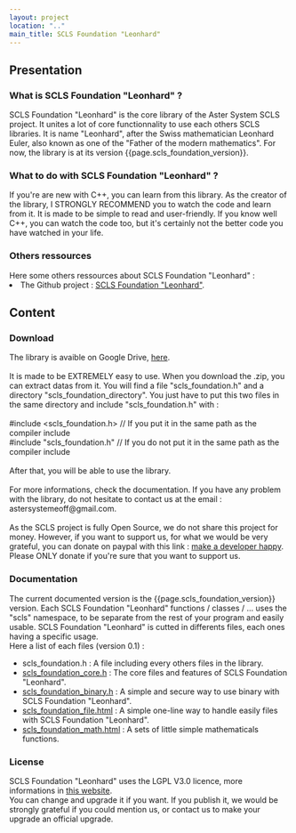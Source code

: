 ```yaml
---
layout: project
location: ".."
main_title: SCLS Foundation "Leonhard"
---
```

<section>
    <h2>Presentation</h2>
    <article>
        <h3>What is SCLS Foundation "Leonhard" ?</h3>
        <div>
            SCLS Foundation "Leonhard" is the core library of the Aster System SCLS project.
            It unites a lot of core functionnality to use each others SCLS libraries.
            It is name "Leonhard", after the Swiss mathematician Leonhard Euler, also known as one of the "Father of the modern mathematics".
            For now, the library is at its version {{page.scls_foundation_version}}.
        </div>
    </article>
    <article>
        <h3>What to do with SCLS Foundation "Leonhard" ?</h3>
        <div>
            If you're are new with C++, you can learn from this library.
            As the creator of the library, I STRONGLY RECOMMEND you to watch the code and learn from it. It is made to be simple to read and user-friendly.
            If you know well C++, you can watch the code too, but it's certainly not the better code you have watched in your life.
        </div>
    </article>
    <article>
        <h3>Others ressources</h3>
        <div>
            Here some others ressources about SCLS Foundation "Leonhard" :
            <li>The Github project : <a href="https://github.com/aster-system/scls-foundation-leonhard" target="_blank">SCLS Foundation "Leonhard"</a>.</li>
        </div>
    </article>
</section>
<section>
    <h2>Content</h2>
    <article>
        <h3>Download</h3>
        The library is avaible on Google Drive, <a href="https://drive.google.com/file/d/1KlH3lTfOtCwBjW3Z8HW1ZxGFlxNrz3ZB/view?usp=drive_link">here</a>.<br><br>
        It is made to be EXTREMELY easy to use. When you download the .zip, you can extract datas from it.
        You will find a file "scls_foundation.h" and a directory "scls_foundation_directory".
        You just have to put this two files in the same directory and include "scls_foundation.h" with :<br><br>
        #include &lt;scls_foundation.h&gt; // If you put it in the same path as the compiler include<br>
        #include "scls_foundation.h" // If you do not put it in the same path as the compiler include<br><br>
        After that, you will be able to use the library.<br><br>
        For more informations, check the documentation. If you have any problem with the library, do not hesitate to contact us at the email : astersystemeoff@gmail.com.<br><br>
        As the SCLS project is fully Open Source, we do not share this project for money.
        However, if you want to support us, for what we would be very grateful, you can donate on paypal with this link : <a href="https://www.paypal.com/paypalme/astersystem" target="_blank">make a developer happy</a>.<br>
        Please ONLY donate if you're sure that you want to support us.
    </article>
    <article>
        <h3>Documentation</h3>
        The current documented version is the {{page.scls_foundation_version}} version.
        Each SCLS Foundation "Leonhard" functions / classes / ... uses the "scls" namespace, to be separate from the rest of your program and easily usable.
        SCLS Foundation "Leonhard" is cutted in differents files, each ones having a specific usage.<br>
        Here a list of each files (version 0.1) :
        <ul>
            <li>scls_foundation.h : A file including every others files in the library.</li>
            <li><a href="scls_foundation_documentation/scls_foundation_core.html">scls_foundation_core.h</a> : The core files and features of SCLS Foundation "Leonhard".</li>
            <li><a href="scls_foundation_documentation/scls_foundation_binary.html">scls_foundation_binary.h</a> : A simple and secure way to use binary with SCLS Foundation "Leonhard".</li>
            <li><a href="scls_foundation_documentation/scls_foundation_file.html">scls_foundation_file.html</a> : A simple one-line way to handle easily files with SCLS Foundation "Leonhard".</li>
            <li><a href="scls_foundation_documentation/scls_foundation_math.html">scls_foundation_math.html</a> : A sets of little simple mathematicals functions.</li>
        </ul>
    </article>
    <article>
        <h3>License</h3>
        SCLS Foundation "Leonhard" uses the LGPL V3.0 licence, more informations in <a href="https://www.gnu.org/licenses/lgpl-3.0.html" target="_blank">this website</a>.<br>
        You can change and upgrade it if you want. If you publish it, we would be strongly grateful if you could mention us, or contact us to make your upgrade an official upgrade.
    </article>
</section>